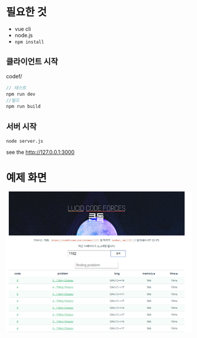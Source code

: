 # 필요한 것
 - vue cli
 - node.js
 - `npm install`
## 클라이언트 시작
codef/
```js
// 테스트
npm run dev 
//빌드
npm run build
```

## 서버 시작
```
node server.js
```
see the http://127.0.0.1:3000

# 예제 화면 
![예제화면](https://raw.githubusercontent.com/wnghdcjfe/lucidCodeForce/master/img/1.PNG)  